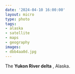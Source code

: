 ```yaml
---
date: '2024-04-10 16:00:00'
layout: micro
type: photo
tags:
- alaska
- satellite
- maps
- geography
images:
- dbb4aa0d.jpg
---
```


The **Yukon River delta** , Alaska.
